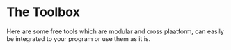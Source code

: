 # The Toolbox
Here are some free tools which are modular and cross plaatform, can easily be integrated to your program or use them as it is.
